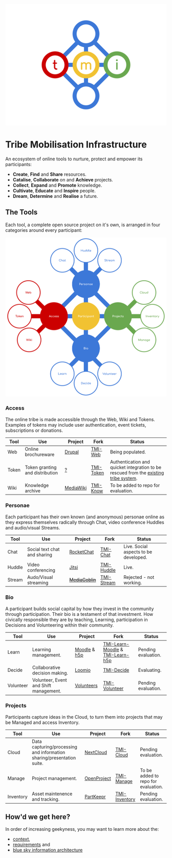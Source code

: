 ![TMI Logo](./docs/svg/tmi.svg)


# Tribe Mobilisation Infrastructure

An ecosystem of online tools to nurture, protect and empower its participants:

* **Create**, **Find** and **Share** resources.
* **Catalise**, **Collaborate** on and **Achieve** projects.
* **Collect**, **Expand** and **Promote** knowledge.
* **Cultivate**, **Educate** and **Inspire** people.
* **Dream**, **Determine** and **Realise** a future.


## The Tools

Each tool, a complete open source project on it's own, is arranged in four 
categories around every participant:

![Ecosystem](./docs/svg/Ecosystem.svg)


### Access

The online tribe is made accessible through the Web, Wiki and Tokens. Examples 
of tokens may include user authentication, event tickets, subscriptions or donations.

| Tool | Use | Project | Fork | Status |
| -- | -- | -- | -- | -- |
| Web    | Online brochureware              | [Drupal](https://drupal.org)                         | [TMI-Web](https://github.com/AfrikaBurn/TMI-Web)       | Being populated. 
| Token  | Token granting and distribution  | [?](?)                                               | [TMI-Token](https://github.com/AfrikaBurn/TMI-Access)  | Authentication and quicket integration to be rescued from the [existing tribe system](https://github.com/afrikaburn/tribe).
| Wiki   | Knowledge archive                | [MediaWiki](https://www.mediawiki.org/wiki/MediaWiki)| [TMI-Know](https://github.com/AfrikaBurn/TMI-Know)     | To be added to repo for evaluation. 


### Personae

Each participant has their own known (and anonymous) personae online as they
express themselves radically through Chat, video conference Huddles and 
audio/visual Streams.

| Tool | Use | Project | Fork | Status |
| -- | -- | -- | -- | -- |
| Chat      | Social text chat and sharing  | [RocketChat](https://rocket.chat)         | [TMI-Chat](https://github.com/AfrikaBurn/TMI-Chat)      | Live. Social aspects to be developed.
| Huddle    | Video conferencing            | [Jitsi](https://jitsi.org)                | [TMI-Huddle](https://github.com/AfrikaBurn/TMI-Huddle)  | Live.
| Stream    | Audo/Visual streaming         | [~~MediaGoblin~~](http://mediagoblin.org) | [TMI-Stream](https://github.com/AfrikaBurn/TMI-Stream)  | Rejected - not working. 


### Bio

A participant builds social capital by how they invest in the community through 
participation. Their bio is a testament of that investment. How civically 
responsible they are by teaching, Learning, participation in Decisions and 
Volunteering within their community.

| Tool | Use | Project | Fork | Status |
| -- | -- | -- | -- | -- |
| Learn     | Learning management.                      | [Moodle](https://moodle.org) & [h5p](https://h5p.org)| [TMI-Learn-Moodle](https://github.com/AfrikaBurn/TMI-Learn-Moodle) & [TMI-Learn-h5p](https://github.com/AfrikaBurn/TMI-Learn-h5p) | Pending evaluation. 
| Decide    | Collaborative decision making.            | [Loomio](https://loomio.org)                         | [TMI-Decide](https://github.com/AfrikaBurn/TMI-Decide)                                                                            | Evaluating.
| Volunteer | Volunteer, Event and Shift management.    | [Volunteers](https://github.com/playasoft/volunteers)| [TMI-Volunteer](https://github.com/AfrikaBurn/TMI-Volunteer)                                                                      | Pending evaluation. 


### Projects

Participants capture ideas in the Cloud, to turn them into projects that may be 
Managed and access Inventory.

| Tool | Use | Project | Fork | Status |
| -- | -- | -- | -- | -- |
| Cloud     | Data capturing/processing and information sharing/presentation suite. | [NextCloud](https://nextcloud.org)    | [TMI-Cloud](https://github.com/AfrikaBurn/TMI-Cloud)          | Pending evaluation.
| Manage    | Project management.                                                   | [OpenProject](http://openproject.org) | [TMI-Manage](https://github.com/AfrikaBurn/TMI-Manage)        | To be added to repo for evaluation. 
| Inventory | Asset maintenence and tracking.                                       | [PartKeepr](https://partkeepr.org)    | [TMI-Inventory](https://github.com/AfrikaBurn/TMI-Inventory)  | Pending evaluation. 


## How'd we get here?

In order of increasing geekyness, you may want to learn more about the:
* [context](./docs/context.md),
* [requirements](./docs/requirements.md) and
* [blue sky information architecture](./docs/information-architecture.md)

